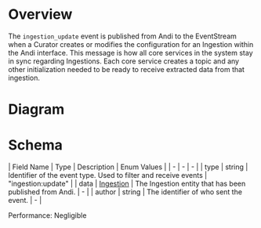# Overview

The `ingestion_update` event is published from Andi to the EventStream when a Curator creates or modifies the configuration for an Ingestion within the Andi interface. This message is how all core services in the system stay in sync regarding Ingestions. Each core service creates a topic and any other initialization needed to be ready to receive extracted data from that ingestion.

# Diagram



# Schema

| Field Name | Type | Description | Enum Values |
| - | - | - |
| type | string | Identifier of the event type. Used to filter and receive events | "ingestion:update" |
| data | [Ingestion](https://github.com/UrbanOS-Public/smartcitiesdata/wiki/Ingestion) | The Ingestion entity that has been published from Andi. | - |
| author | string | The identifier of who sent the event. | - |

Performance: Negligible